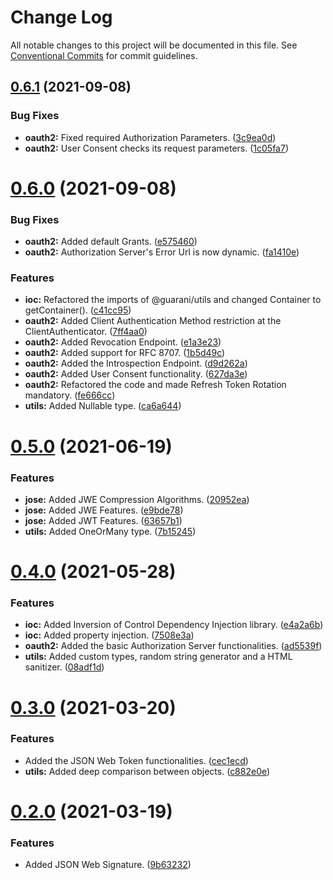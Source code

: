 # Change Log

All notable changes to this project will be documented in this file.
See [Conventional Commits](https://conventionalcommits.org) for commit guidelines.

## [0.6.1](https://github.com/guaranijs/guarani/compare/v0.6.0...v0.6.1) (2021-09-08)


### Bug Fixes

* **oauth2:** Fixed required Authorization Parameters. ([3c9ea0d](https://github.com/guaranijs/guarani/commit/3c9ea0dc7070dda194c77c930e5c11fc36d5ffa2))
* **oauth2:** User Consent checks its request parameters. ([1c05fa7](https://github.com/guaranijs/guarani/commit/1c05fa705cb5cf797ec1055357e95fde6f6616e4))





# [0.6.0](https://github.com/guaranijs/guarani/compare/v0.5.0...v0.6.0) (2021-09-08)


### Bug Fixes

* **oauth2:** Added default Grants. ([e575460](https://github.com/guaranijs/guarani/commit/e575460fe419a6b39f3938a55db39332916e8761))
* **oauth2:** Authorization Server's Error Url is now dynamic. ([fa1410e](https://github.com/guaranijs/guarani/commit/fa1410e5be5a2ccbef4ae6d4a1bd736f97262ac1))


### Features

* **ioc:** Refactored the imports of @guarani/utils and changed Container to getContainer(). ([c41cc95](https://github.com/guaranijs/guarani/commit/c41cc9527c5cfb1f144c3a019a7afd3c478d7746))
* **oauth2:** Added Client Authentication Method restriction at the ClientAuthenticator. ([7ff4aa0](https://github.com/guaranijs/guarani/commit/7ff4aa0009704a1c26ccacf5fa0a5247c28fb174))
* **oauth2:** Added Revocation Endpoint. ([e1a3e23](https://github.com/guaranijs/guarani/commit/e1a3e237c9fa13d22db78a3f918a7518180a9efd))
* **oauth2:** Added support for RFC 8707. ([1b5d49c](https://github.com/guaranijs/guarani/commit/1b5d49c147e36ba1ee2eb939bf700478a885c9b3))
* **oauth2:** Added the Introspection Endpoint. ([d9d262a](https://github.com/guaranijs/guarani/commit/d9d262a0587b61392df06477f7011cced765f106))
* **oauth2:** Added User Consent functionality. ([627da3e](https://github.com/guaranijs/guarani/commit/627da3e000f1812a1557a11c3cffaa4ba5255ffe))
* **oauth2:** Refactored the code and made Refresh Token Rotation mandatory. ([fe666cc](https://github.com/guaranijs/guarani/commit/fe666cc8da2b1748c70f7d2d0f41a56fe1e8ae2b))
* **utils:** Added Nullable type. ([ca6a644](https://github.com/guaranijs/guarani/commit/ca6a644e0ba6bf09f11559a79d4cf1a85a368760))





# [0.5.0](https://github.com/guaranijs/guarani/compare/v0.4.0...v0.5.0) (2021-06-19)


### Features

* **jose:** Added JWE Compression Algorithms. ([20952ea](https://github.com/guaranijs/guarani/commit/20952ea9d3676b2ab9146b6233b83dda9ceb21af))
* **jose:** Added JWE Features. ([e9bde78](https://github.com/guaranijs/guarani/commit/e9bde786b3e4d27580d3f95a6d8c0fe5651b10b7))
* **jose:** Added JWT Features. ([63657b1](https://github.com/guaranijs/guarani/commit/63657b16e32aa5d7863488785a48ed80904cafdc))
* **utils:** Added OneOrMany type. ([7b15245](https://github.com/guaranijs/guarani/commit/7b152454d9925de80763beb655b8830ed216f5d4))





# [0.4.0](https://github.com/guaranijs/guarani/compare/v0.3.0...v0.4.0) (2021-05-28)


### Features

* **ioc:** Added Inversion of Control Dependency Injection library. ([e4a2a6b](https://github.com/guaranijs/guarani/commit/e4a2a6be2861becaf274523677c6b6de39b7cdc7))
* **ioc:** Added property injection. ([7508e3a](https://github.com/guaranijs/guarani/commit/7508e3aba97e2012340b00280298150b9b973246))
* **oauth2:** Added the basic Authorization Server functionalities. ([ad5539f](https://github.com/guaranijs/guarani/commit/ad5539f19e3c2097218fa75a997f37dec1f500f2))
* **utils:** Added custom types, random string generator and a HTML sanitizer. ([08adf1d](https://github.com/guaranijs/guarani/commit/08adf1d47f927f60f9cb9dc2ef208e67a9569396))





# [0.3.0](https://github.com/guaranijs/guarani/compare/v0.2.0...v0.3.0) (2021-03-20)


### Features

* Added the JSON Web Token functionalities. ([cec1ecd](https://github.com/guaranijs/guarani/commit/cec1ecd08e0d4271a5c9a9f2a08c0dac7dc985e7))
* **utils:** Added deep comparison between objects. ([c882e0e](https://github.com/guaranijs/guarani/commit/c882e0e64854d0c56ae37ea69bcf8e895a061d3d))





# [0.2.0](https://github.com/guaranijs/guarani/compare/v0.1.0...v0.2.0) (2021-03-19)


### Features

* Added JSON Web Signature. ([9b63232](https://github.com/guaranijs/guarani/commit/9b63232ff33d558ce27c9136d872cbec9db3fe23))
